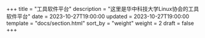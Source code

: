 +++
title = "工具软件平台"
description = "这里是华中科技大学Linux协会的工具软件平台"
date = 2023-10-27T19:00:00
updated = 2023-10-27T19:00:00
template = "docs/section.html"
sort_by = "weight"
weight = 2
draft = false
+++

